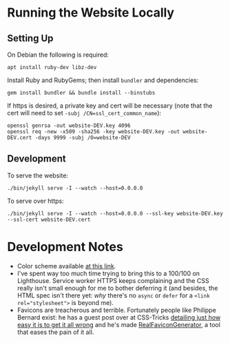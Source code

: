 # Running the Website Locally

## Setting Up

On Debian the following is required:
~~~
apt install ruby-dev libz-dev
~~~

Install Ruby and RubyGems; then install `bundler` and dependencies:
~~~
gem install bundler && bundle install --binstubs
~~~

If https is desired, a private key and cert will be necessary (note that the cert will need to set `-subj /CN=ssl_cert_common_name`):
~~~
openssl genrsa -out website-DEV.key 4096
openssl req -new -x509 -sha256 -key website-DEV.key -out website-DEV.cert -days 9999 -subj /O=website-DEV
~~~

## Development

To serve the website:
~~~
./bin/jekyll serve -I --watch --host=0.0.0.0
~~~

To serve over https:
~~~
./bin/jekyll serve -I --watch --host=0.0.0.0 --ssl-key website-DEV.key --ssl-cert website-DEV.cert
~~~

# Development Notes

* Color scheme available [at this link](https://color.adobe.com/create/color-wheel/?base=2&rule=Analogous&selected=4&mode=rgb&rgbvalues=0.9098039215686274,0.10980392156862737,0.31264715428561407,0.7761000596538679,0.4489089169755971,0.783921568627451,0.4539901477832555,0.23014778325123153,0.64,0.06378313934435885,0.0001957494578129382,0.55,0.22745098039215686,0.41568627450980394,0.8470588235294118&swatchOrder=0,1,2,3,4&name=My%20Color%20Theme).
* I've spent way too much time trying to bring this to a 100/100 on Lighthouse. Service worker HTTPS keeps complaining and the CSS really isn't small enough for me to bother deferring it (and besides, the HTML spec isn't there yet: *why* there's no `async` or `defer` for a `<link rel="stylesheet">` is beyond me).
* Favicons are treacherous and terrible. Fortunately people like Philippe Bernard exist: he has a guest post over at CSS-Tricks [detailing just how easy it is to get it all wrong](https://css-tricks.com/favicon-quiz/) and he's made [RealFaviconGenerator](http://realfavicongenerator.net/), a tool that eases the pain of it all.
